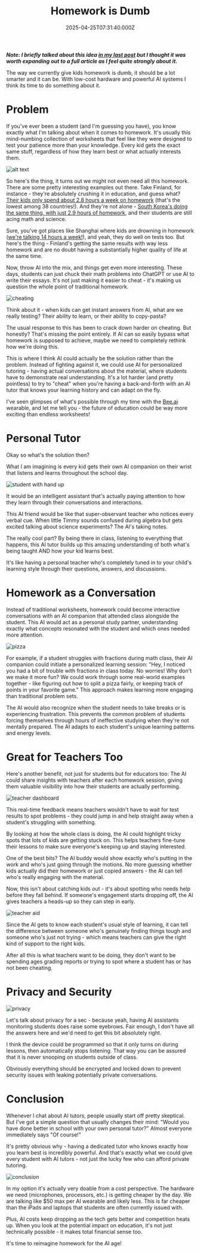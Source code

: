﻿---
coverImage: ./header.jpg
date: '2025-04-25T07:31:40.000Z'
tags:
  - personal
  - tech
  - thought
title: Homework is Dumb
---

***Note: I briefly talked about this idea [in my last post](https://mikecann.blog/posts/always-listening-a-month-with-the-bee-computer-ai-assistant#the-futures-coming-ready-or-not) but I thought it was worth expanding out to a full article as I feel quite strongly about it.***

The way we currently give kids homework is dumb, it should be a lot smarter and it can be. With low-cost hardware and powerful AI systems I think its time to do something about it.

# Problem

If you've ever been a student (and I'm guessing you have), you know exactly what I'm talking about when it comes to homework. It's usually this mind-numbing collection of worksheets that feel like they were designed to test your patience more than your knowledge. Every kid gets the exact same stuff, regardless of how they learn best or what actually interests them.

![alt text](./finlandvsshanghi.webp)

So here's the thing, it turns out we might not even need all this homework. There are some pretty interesting examples out there. Take Finland, for instance - they're absolutely crushing it in education, and guess what? [Their kids only spend about 2.8 hours a week on homework](https://www.weforum.org/stories/2016/11/finland-has-one-of-the-worlds-best-education-systems-four-ways-it-beats-the-us) (that's the lowest among 38 countries!). And they're not alone - [South Korea's doing the same thing, with just 2.9 hours of homework](https://www.marshridge.com/successful-countries-that-allocate-less-homework-to-students), and their students are still acing math and science.

Sure, you've got places like Shanghai where kids are drowning in homework ([we're talking 14 hours a week!](https://www.oecd.org/content/dam/oecd/en/publications/reports/2014/12/does-homework-perpetuate-inequities-in-education_g17a258a/5jxrhqhtx2xt-en.pdf)), and yeah, they do well on tests too. But here's the thing - Finland's getting the same results with way less homework and are no doubt having a substantially higher quality of life at the same time.

Now, throw AI into the mix, and things get even more interesting. These days, students can just chuck their math problems into ChatGPT or use AI to write their essays. It's not just making it easier to cheat - it's making us question the whole point of traditional homework.

![cheating](./cheating.webp)

Think about it - when kids can get instant answers from AI, what are we really testing? Their ability to learn, or their ability to copy-pasta?

The usual response to this has been to crack down harder on cheating. But honestly? That's missing the point entirely. If AI can so easily bypass what homework is supposed to achieve, maybe we need to completely rethink how we're doing this.

This is where I think AI could actually be the solution rather than the problem. Instead of fighting against it, we could use AI for personalized tutoring - having actual conversations about the material, where students have to demonstrate real understanding. It's a lot harder (and pretty pointless) to try to "cheat" when you're having a back-and-forth with an AI tutor that knows your learning history and can adapt on the fly.

I've seen glimpses of what's possible through my time with the [Bee.ai](http://Bee.ai) wearable, and let me tell you - the future of education could be way more exciting than endless worksheets!

# Personal Tutor

Okay so what's the solution then?

What I am imagining is every kid gets their own AI companion on their wrist that listens and learns throughout the school day. 

![student with hand up](./handup.webp)

It would be an intelligent assistant that's actually paying attention to how they learn through their conversations and interactions. 

This AI friend would be like that super-observant teacher who notices every verbal cue. When little Timmy sounds confused during algebra but gets excited talking about science experiments? The AI's taking notes. 

The really cool part? By being there in class, listening to everything that happens, this AI tutor builds up this amazing understanding of both what's being taught AND how your kid learns best. 

It's like having a personal teacher who's completely tuned in to your child's learning style through their questions, answers, and discussions. 

# Homework as a Conversation

Instead of traditional worksheets, homework could become interactive conversations with an AI companion that attended class alongside the student. This AI would act as a personal study partner, understanding exactly what concepts resonated with the student and which ones needed more attention.

![pizza](./pizza.webp)

For example, if a student struggles with fractions during math class, their AI companion could initiate a personalized learning session: "Hey, I noticed you had a bit of trouble with fractions in class today. No worries! Why don't we make it more fun? We could work through some real-world examples together - like figuring out how to split a pizza fairly, or keeping track of points in your favorite game." This approach makes learning more engaging than traditional problem sets.

The AI would also recognize when the student needs to take breaks or is experiencing frustration. This prevents the common problem of students forcing themselves through hours of ineffective studying when they're not mentally prepared. The AI adapts to each student's unique learning patterns and energy levels.

# Great for Teachers Too

Here's another benefit, not just for students but for educators too: The AI could share insights with teachers after each homework session, giving them valuable visibility into how their students are actually performing.

![teacher dashboard](./teacher-dashboard.webp)

This real-time feedback means teachers wouldn't have to wait for test results to spot problems - they could jump in and help straight away when a student's struggling with something.

By looking at how the whole class is doing, the AI could highlight tricky spots that lots of kids are getting stuck on. This helps teachers fine-tune their lessons to make sure everyone's keeping up and staying interested.

One of the best bits? The AI buddy would show exactly who's putting in the work and who's just going through the motions. No more guessing whether kids actually did their homework or just copied answers - the AI can tell who's really engaging with the material.

Now, this isn't about catching kids out - it's about spotting who needs help before they fall behind. If someone's engagement starts dropping off, the AI gives teachers a heads-up so they can step in early.

![teacher aid](./teacher-aid.webp)

Since the AI gets to know each student's usual style of learning, it can tell the difference between someone who's genuinely finding things tough and someone who's just not trying - which means teachers can give the right kind of support to the right kids.

After all this is what teachers want to be doing, they don't want to be spending ages grading reports or trying to spot where a student has or has not been cheating.

# Privacy and Security

![privacy](./privacy.webp)

Let's talk about privacy for a sec - because yeah, having AI assistants monitoring students does raise some eyebrows. Fair enough, I don't have all the answers here and we'd need to get this bit absolutely right.

I think the device could be programmed so that it only turns on during lessons, then automatically stops listening. That way you can be assured that it is never snooping on students outside of class.

Obviously everything should be encrypted and locked down to prevent security issues with leaking potentially private conversations. 

# Conclusion

Whenever I chat about AI tutors, people usually start off pretty skeptical. But I've got a simple question that usually changes their mind: "Would you have done better in school with your own personal tutor?" Almost everyone immediately says "Of course!"

It's pretty obvious why - having a dedicated tutor who knows exactly how you learn best is incredibly powerful. And that's exactly what we could give every student with AI tutors - not just the lucky few who can afford private tutoring.

![conclusion](./conclusion.webp)

In my option it's actually very doable from a cost perspective. The hardware we need (microphones, processors, etc.) is getting cheaper by the day. We are talking like $50 max per AI wearable and likely less. This is far cheaper than the iPads and laptops that students are often currently issued with.

Plus, AI costs keep dropping as the tech gets better and competition heats up. When you look at the potential impact on education, it's not just technically possible - it makes total financial sense too.

It's time to reimagine homework for the AI age!
